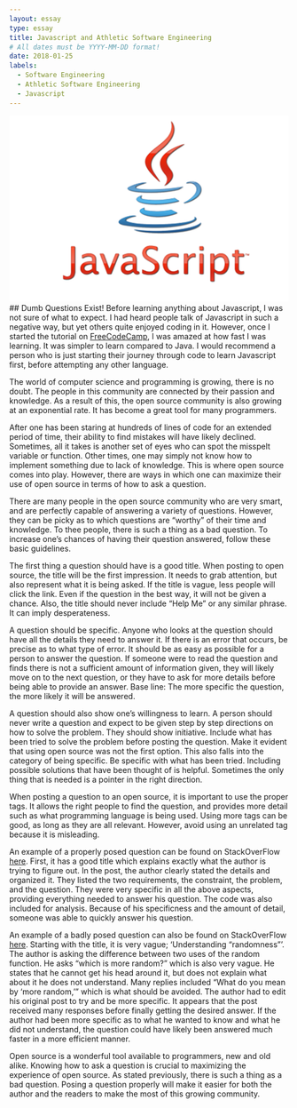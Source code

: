 ```yaml
---
layout: essay
type: essay
title: Javascript and Athletic Software Engineering
# All dates must be YYYY-MM-DD format!
date: 2018-01-25
labels:
  - Software Engineering
  - Athletic Software Engineering
  - Javascript
---
```


<img class="ui medium right floated image" src="../images/Javascript.png">
## Dumb Questions Exist!
Before learning anything about Javascript, I was not sure of what to expect.  I had heard people talk of Javascript in such a negative way, but yet others quite enjoyed coding in it.  However, once I started the tutorial on <a href="https://stackoverflow.com/questions/3956478/understanding-randomness">FreeCodeCamp</a>, I was amazed at how fast I was learning.  It was simpler to learn compared to Java.  I would recommend a person who is just starting their journey through code to learn Javascript first, before attempting any other language. 


The world of computer science and programming is growing, there is no doubt.  The people in this community are connected by their passion and knowledge.  As a result of this, the open source community is also growing at an exponential rate.  It has become a great tool for many programmers.  

After one has been staring at hundreds of lines of code for an extended period of time, their ability to find mistakes will have likely declined.  Sometimes, all it takes is another set of eyes who can spot the misspelt variable or function.  Other times, one may simply not know how to implement something due to lack of knowledge.  This is where open source comes into play.  However, there are ways in which one can maximize their use of open source in terms of how to ask a question.

There are many people in the open source community who are very smart, and are perfectly capable of answering a variety of questions.  However, they can be picky as to which questions are “worthy” of their time and knowledge.  To thee people, there is such a thing as a bad question.  To increase one’s chances of having their question answered, follow these basic guidelines.

The first thing a question should have is a good title.  When posting to open source, the title will be the first impression.  It needs to grab attention, but also represent what it is being asked.  If the title is vague, less people will click the link.  Even if the question in the best way, it will not be given a chance.  Also, the title should never include “Help Me” or any similar phrase.  It can imply desperateness.

A question should be specific.  Anyone who looks at the question should have all the details they need to answer it.  If there is an error that occurs, be precise as to what type of error.  It should be as easy as possible for a person to answer the question.  If someone were to read the question and finds there is not a sufficient amount of information given, they will likely move on to the next question, or they have to ask for more details before being able to provide an answer.  Base line: The more specific the question, the more likely it will be answered.  

A question should also show one’s willingness to learn.  A person should never write a question and expect to be given step by step directions on how to solve the problem.  They should show initiative.  Include what has been tried to solve the problem before posting the question.  Make it evident that using open source was not the first option.  This also falls into the category of being specific.  Be specific with what has been tried.  Including possible solutions that have been thought of is helpful.  Sometimes the only thing that is needed is a pointer in the right direction.

When posting a question to an open source, it is important to use the proper tags.  It allows the right people to find the question, and provides more detail such as what programming language is being used.  Using more tags can be good, as long as they are all relevant.  However, avoid using an unrelated tag because it is misleading.

An example of a properly posed question can be found on StackOverFlow <a href="https://stackoverflow.com/questions/48345753/efficiency-of-very-large-collections-iteration-and-sort">here</a>.  First, it has a good title which explains exactly what the author is trying to figure out.  In the post, the author clearly stated the details and organized it.  They listed the two requirements, the constraint, the problem, and the question.  They were very specific in all the above aspects, providing everything needed to answer his question.  The code was also included for analysis.  Because of his specificness and the amount of detail, someone was able to quickly answer his question.

An example of a badly posed question can also be found on StackOverFlow <a href="https://stackoverflow.com/questions/3956478/understanding-randomness">here</a>.  Starting with the title, it is very vague; ‘Understanding “randomness”’.  The author is asking the difference between two uses of the random function.  He asks “which is more random?” which is also very vague.  He states that he cannot get his head around it, but does not explain what about it he does not understand.  Many replies included “What do you mean by ‘more random,’” which is what should be avoided.  The author had to edit his original post to try and be more specific.  It appears that the post received many responses before finally getting the desired answer.  If the author had been more specific as to what he wanted to know and what he did not understand, the question could have likely been answered much faster in a more efficient manner.

Open source is a wonderful tool available to programmers, new and old alike.  Knowing how to ask a question is crucial to maximizing the experience of open source.  As stated previously, there is such a thing as a bad question.  Posing a question properly will make it easier for both the author and the readers to make the most of this growing community.
